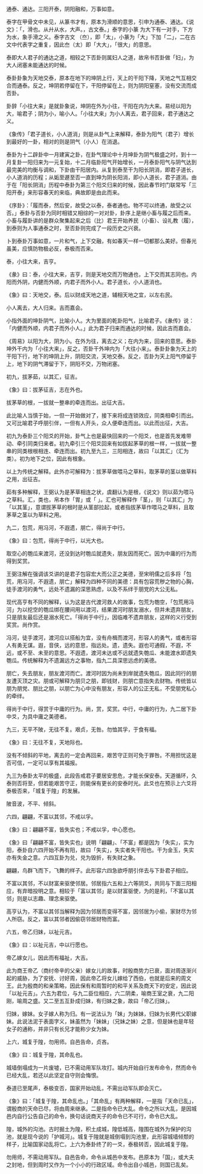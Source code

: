 
通泰、通达。三阳开泰，阴阳融和，万事如意。

泰字在甲骨文中未见，从篆书才有，原本为滑顺的意思，引申为通泰、通达。《说文》：「，滑也。从廾从水，大声。，古文泰。」泰字的小篆 为大下有一对手，下方为水，象手滑之义。泰字古文 （夳），即「太」，小篆为「大」下加「二」，二在古文中代表字之重复，因此夳（太）即「大大」，「很大」的意思。

泰即大人君子的通达之道，相较之下否卦则属妇人之道，故帛书否卦做「妇」，为大人闭塞未能通达的时候。

泰卦卦象为天地交泰，原本在地下的坤阴上行，天上的干阳下降，天地之气互相交合而通泰。反之，坤阴若停留在下，干阳停留在上，则为阴阳窒塞，没有交流而成否卦。

卦辞「小往大来」是就卦象说，坤阴在外为小往，干阳在内为大来。易经以阳为大，喻君子；阴为小，喻小人。「小往大来」为小人离去，君子回来，君子通达之义。

《象传》「君子道长，小人道消」则是从卦气上来解释，泰卦为阳气（君子）增长到最好的一卦，相对的则是阴气（小人）在消退。

泰卦为十二辟卦中一月建寅之卦，在卦气理论中十月坤卦为阴气极盛之时，到十一月复卦一阳归来为一元复始，十二月临卦阳气开始增长，一月泰卦阳气与阴气达到最完美的均衡与调和，下卦由干阳居内。从复到泰至干为阳长阴消，即君子道长，小人道消的历程；从姤至遯至否一直到坤为阴长阳消，即小人道长，君子道消。由于在「阳长阴消」历程中泰卦为第三个阳爻归来的时候，因此春节时门联常写「三阳开泰」来形容春天的来临，典故即是由此而来。

《序卦》：「履而泰，然后安，故受之以泰，泰者通也。物不可以终通，故受之以否。」泰卦与否卦为同时相错又相综的一对对卦，卦序上是继小畜与履之后而来。小畜与履卦讲的是群众聚集起来之后（比）君王开始养民（小畜）、设礼教（履），到泰则为人事通泰之时，至否卦则完成了一段历史之兴衰。

卜到泰卦万事如意，一片和气，上下交融，有如春天一样一切都那么美好。但春光虽美，应慎防物极必反，泰极而否来。

泰，小往大来，吉亨。

《彖》曰：泰，小往大来，吉亨，则是天地交而万物通也，上下交而其志同也。内阳而外阴，内健而外顺，内君子而外小人。君子道长，小人道消也。

《象》曰：天地交，泰。后以财成天地之道，辅相天地之宜，以左右民。

小人离去，大人归来。吉而嘉会。

小指外面的坤卦阴气，比喻小人。大为里面的乾卦阳气，比喻君子。《彖传》说：「内健而外顺，内君子而外小人。」此为君子归来而通达的时候，因此吉而嘉会。

《周易》以阳为大，阴为小。在外为往，离去之义；在内为来，回来的意思。泰卦坤外干内为「小往大来」，反之，否卦干外坤内为「大往小来」。泰卦卦象为天上的干阳下行，地下的坤阴上升，阴阳交流，天地交泰。反之，否卦为天上阳气停留于上，地下的阴气滞留于下，阴阳不交，万物闭塞。

初九，拔茅茹，以其汇，征吉。

《象》曰：拔茅征吉，志在外也。

拔茅草的根，一拔就一整串的牵连而出。出征大吉。

此比喻人当慎于始，一但一开始做对了，接下来将成连锁效应，同类相牵引而出。又可比喻君子呼朋引伴，一但有人开头，众人便牵连而出。以此而出征，大吉。

初九为泰卦三个阳爻的开始，卦气上也是最快回来的一个阳爻，也是首先发难带动、牵引同类归来者。初九牵引三个阳爻回来有如拔起茅草的根一样，一拔就一整串的同类根根相连、牵连而出。初九至九三，三阳相连，故曰「以其汇」（汇为类）。初为地下之位，因此有根象。

以上为传统之解释。此外亦可解释为：拔茅草做喂马之草料，取茅草的茎以做草料之用，出征吉。

茹有多种解释，王弼认为是茅草相连之状，虞翻认为是根，《说文》则以茹为喂马之草料。汇，类也，帛本作「胃」或「 」。汇也可解释作「茎」，则「以其汇」为「以其茎」，意谓拔茅草的根时是从茎部拉起，或者指拔茅草作喂马之草料，且取茅草之茎以为草料之用。

九二，包荒，用冯河，不遐遗，朋亡，得尚于中行。

《象》曰：包荒，得尚于中行，以光大也。

取空心的匏瓜来渡河，还没到达时匏瓜就遗失，朋友因而死亡。因为中庸的行为而得到奖赏。

王弼注解在强调该爻讲的是君子包容宏大而公正之美德，至宋明儒之后多将「包荒，用冯河，不遐遗，朋亡」解释为四种不同的美德：具有包容荒秽之物的心胸，徒手渡河的勇气，远处不遗漏的深思熟虑，以及不系绊于朋党的大公无私。

现代高亨有不同的解释，认为这是古代渡河救人的故事，包荒为匏空，「包荒用冯河」为以挖空的匏瓜绑在腰间用以渡河，结果渡河时朋友溺水，但并未遗弃朋友，只是朋友最后还是溺水死亡。「得尚于中行」，因临难不遗弃朋友，这样的义行受到奖赏。尚作赏。

冯河，徒手渡河，渡河应以搭船为宜，没有舟楫而渡河，形容人的勇气，或者形容人有勇无谋。遐，音侠，远的意思，指远处。遗，遗失。遐也可通徦，不遐，不远，或不至、未至的意思。不遐遗，渡河未达或不远就遗失匏瓜、未能渡水即遗失匏瓜。传统解释为不遗漏远方之事物，指九二具深思远虑的美德。

朋亡，失去朋友，朋友渡河而亡。渡河时因为尚未到岸就遗失匏瓜，因此同行的朋友遭灭顶之灾。朋或可解释为朋贝之朋，即钱财，则朋亡意指失去财物。传统皆以朋为朋党、朋比之朋，以朋亡为心中没有朋友，形容人的公正无私，不受朋党私心的牵绊。

得尚于中行，得赏于中庸的行为。尚，赏，奖赏。中行，中庸的行为，九二居下卦中爻，为具中庸之美德者。

九三，无平不陂，无往不复。艰贞，无咎。勿恤其孚，于食有福。

《象》曰：无往不复，天地际也。

没有不倾斜的平地，离去的一定会再回来，艰苦守正则可免于罪咎。不用担忧这是否可信，一定可以享有其福报。

九三为泰卦太平的极盛，此段告戒君子要居安思危，才能长保安泰。天道循环，久泰则否将至，但若能艰苦守正，则能保有更长的安泰时光。此爻也在预示上六爻将泰极否来，「城复于隍」的发展。

陂音波，不平、倾斜。

六四，翩翩，不富以其邻，不戒以孚。

《象》曰：翩翩不富，皆失实也；不戒以孚，中心愿也。

《象》曰「翩翩不富，皆失实也」说明「翩翩」、「不富」都是因为「失实」，实为阳，泰卦自六四开始不再有阳，故曰「失实」，失实者失干阳也。干为金玉，失实亦有失金之意。六四互卦为兑，兑为毁折，有失财之象。

翩翩，鸟群飞而下，飞舞的样子。此形容六四急欲呼朋引伴去与下卦君子相应。

不富以其邻，不以财富来驱使邻居。邻居指六五和上六等阴爻，共同与下面三阳相应，有弃暗投明之意。相较于「富以其邻」是以财富驱使，为的是利，「不富以其邻」则是以志趣、理念来驱使。

高亨认为，不富以其邻当解释为因为邻居而变得不富，因邻居为小偷，家财尽为邻人所窃。反之，富以其邻者因偷窃邻居财物而富。

六五，帝乙归妹，以祉元吉。

《象》曰：以祉元吉，中以行愿也。

帝乙嫁女儿，因此而有福祉，大吉。

此为商王帝乙（商纣帝辛的父亲）嫁女儿的故事，时殷商势力已衰，面对周逐渐兴起的威胁，为了安抚、讨好周，因此帝乙将女儿嫁给了西伯，也就是后来的周文王。此为殷商的和亲策略，因此保有和周暂时的和平关系及商天下的安定，因此说「以祉元吉」。六五为君位，与九二臣位相应，六二阴柔，喻商王室之衰，九二阳刚，喻周之盛。又二至五互卦成归妹，有归妹之象，故曰「帝乙归妹」。

归妹，嫁妹。女子嫁人称为归。有一说法认为「妹」为妹妹，归妹为长男代父职嫁妹。此说法泥于表面字义，妹虽然为「妹妹」（兄妹之妹）之意，但是妹也是年轻女子的通称，并非只有长兄才能称少女为妹。

上六，城复于隍，勿用师。自邑告命，贞吝。

《象》曰：城复于隍，其命乱也。

城墙倒塌成为一片废墟，已不需动用军队攻打。城内开始自行发布命令，然而命令已经大乱，若还以此坚定自守则会悔恨。

泰道已至尾声，泰极变否，国家开始动乱，不需出动军队即会灭亡。

《象》曰：「城复于隍，其命乱也。」「其命乱」有两种解释，一是指「天命已乱」，谓殷商的天命已尽，将由周来继承。二是指命令已大乱。命令之所以大乱，是因城邑内自行公告自己的命令，换句话说商天子的命令已不可行，命令已大乱。

隍，城外的沟池。古时掘土为隍，积土成城，隍低城高，隍围在城外为保护的沟池，就是现今说的「护城河」。城复于隍就是城倒塌到沟池里，此形容城墙倾颓的样子，比喻国家动乱将亡。上六为泰卦终了的一爻，泰极转否，因此城复于隍。

勿用师，不需动用军队。自邑告命，命令从城邑中发布。邑原本为「国」，或大夫之封地，但到周时又作为一个小小的行政区域。命令出自小城邑，则国已乱矣。
